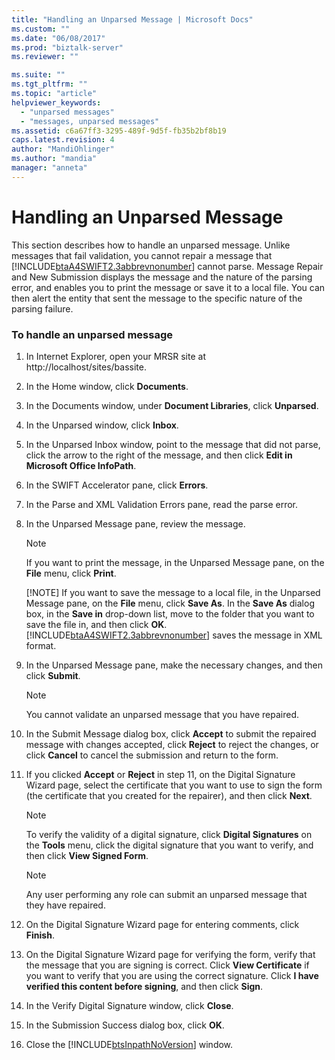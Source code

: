 ```yaml
---
title: "Handling an Unparsed Message | Microsoft Docs"
ms.custom: ""
ms.date: "06/08/2017"
ms.prod: "biztalk-server"
ms.reviewer: ""

ms.suite: ""
ms.tgt_pltfrm: ""
ms.topic: "article"
helpviewer_keywords: 
  - "unparsed messages"
  - "messages, unparsed messages"
ms.assetid: c6a67ff3-3295-489f-9d5f-fb35b2bf8b19
caps.latest.revision: 4
author: "MandiOhlinger"
ms.author: "mandia"
manager: "anneta"
---
```

# Handling an Unparsed Message
This section describes how to handle an unparsed message. Unlike messages that fail validation, you cannot repair a message that [!INCLUDE[btaA4SWIFT2.3abbrevnonumber](../../includes/btaa4swift2-3abbrevnonumber-md.md)] cannot parse. Message Repair and New Submission displays the message and the nature of the parsing error, and enables you to print the message or save it to a local file. You can then alert the entity that sent the message to the specific nature of the parsing failure.  

### To handle an unparsed message  

1. In Internet Explorer, open your MRSR site at http://localhost/sites/bassite.  

2. In the Home window, click **Documents**.  

3. In the Documents window, under **Document Libraries**, click **Unparsed**.  

4. In the Unparsed window, click **Inbox**.  

5. In the Unparsed Inbox window, point to the message that did not parse, click the arrow to the right of the message, and then click **Edit in Microsoft Office InfoPath**.  

6. In the SWIFT Accelerator pane, click **Errors**.  

7. In the Parse and XML Validation Errors pane, read the parse error.  

8. In the Unparsed Message pane, review the message.  

   > [!NOTE]
   >  If you want to print the message, in the Unparsed Message pane, on the **File** menu, click **Print**.  
   > 
   > [!NOTE]
   >  If you want to save the message to a local file, in the Unparsed Message pane, on the **File** menu, click **Save As**. In the **Save As** dialog box, in the **Save in** drop-down list, move to the folder that you want to save the file in, and then click **OK**. [!INCLUDE[btaA4SWIFT2.3abbrevnonumber](../../includes/btaa4swift2-3abbrevnonumber-md.md)] saves the message in XML format.  

9. In the Unparsed Message pane, make the necessary changes, and then click **Submit**.  

    > [!NOTE]
    >  You cannot validate an unparsed message that you have repaired.  

10. In the Submit Message dialog box, click **Accept** to submit the repaired message with changes accepted, click **Reject** to reject the changes, or click **Cancel** to cancel the submission and return to the form.  

11. If you clicked **Accept** or **Reject** in step 11, on the Digital Signature Wizard page, select the certificate that you want to use to sign the form (the certificate that you created for the repairer), and then click **Next**.  

    > [!NOTE]
    >  To verify the validity of a digital signature, click **Digital Signatures** on the **Tools** menu, click the digital signature that you want to verify, and then click **View Signed Form**.  

    > [!NOTE]
    >  Any user performing any role can submit an unparsed message that they have repaired.  

12. On the Digital Signature Wizard page for entering comments, click **Finish**.  

13. On the Digital Signature Wizard page for verifying the form, verify that the message that you are signing is correct. Click **View Certificate** if you want to verify that you are using the correct signature. Click **I have verified this content before signing**, and then click **Sign**.  

14. In the Verify Digital Signature window, click **Close**.  

15. In the Submission Success dialog box, click **OK**.  

16. Close the [!INCLUDE[btsInpathNoVersion](../../includes/btsinpathnoversion-md.md)] window.
